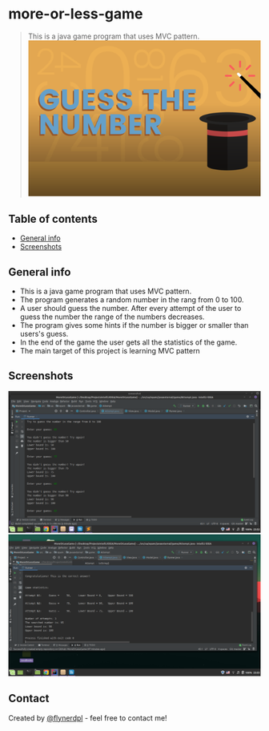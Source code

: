 # more-or-less-game
> This is a java game program that uses MVC pattern.
![Picture](./screenshots/guessTheNum.png)

## Table of contents
* [General info](#general-info)
* [Screenshots](#screenshots)


## General info
* This is a java game program that uses MVC pattern.
* The program generates a random number in the rang from 0 to 100.
* A user should guess the number. After every attempt of the user to guess the number the range of the numbers decreases.
* The program gives some hints if the number is bigger or smaller than users's guess.
* In the end of the game the user gets all the statistics of the game.
* The main target of this project is learning MVC pattern

## Screenshots
![Example screenshot](./screenshots/screenshot1.png)
![Example screenshot](./screenshots/screenshot2.png)

## Contact
Created by [@flynerdpl](https://www.flynerd.pl/) - feel free to contact me!


